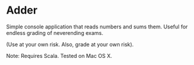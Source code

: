 # Adder

Simple console application that reads numbers and sums them. Useful for endless grading of neverending exams. 

(Use at your own risk. Also, grade at your own risk).

Note: Requires Scala. Tested on Mac OS X.